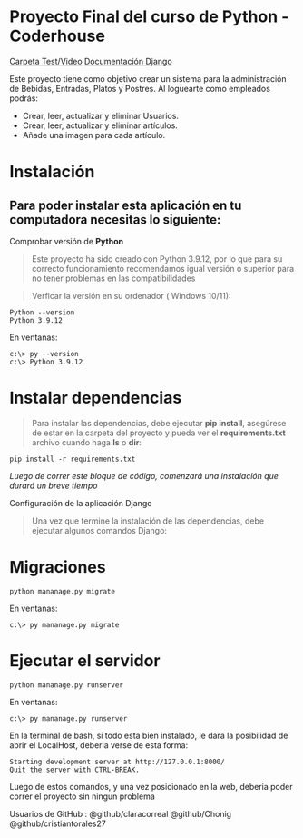 # Proyecto Final del curso de Python - Coderhouse


[Carpeta Test/Video](https://drive.google.com/drive/folders/1eltTw5lLZWq-fCU1LgbZesDS-CX8GHEU?usp=sharing)
[Documentación Django](https://docs.djangoproject.com/)

Este proyecto tiene como objetivo crear un sistema para la administración de Bebidas, Entradas, Platos y Postres. Al loguearte como empleados podrás:

- Crear, leer, actualizar y eliminar Usuarios.
- Crear, leer, actualizar y eliminar artículos.
- Añade una imagen para cada artículo.


# Instalación


## Para poder instalar esta aplicación en tu computadora necesitas lo siguiente:



Comprobar versión de **Python**

>Este proyecto ha sido creado con Python 3.9.12, por lo que para su correcto funcionamiento recomendamos igual versión o superior para no tener problemas en las compatibilidades

>Verficar la versión en su ordenador ( Windows 10/11):

```
Python --version
Python 3.9.12
```

En ventanas:

```
c:\> py --version
c:\> Python 3.9.12
```

# Instalar dependencias

>Para instalar las dependencias, debe ejecutar **pip install**, asegúrese de estar en la carpeta del proyecto y pueda ver el **requirements.txt** archivo cuando haga **ls** o **dir**:

```
pip install -r requirements.txt
```

*Luego de correr este bloque de código, comenzará una instalación que durará un breve tiempo*

Configuración de la aplicación Django

>Una vez que termine la instalación de las dependencias, debe ejecutar algunos comandos Django:


# Migraciones

```
python mananage.py migrate
```

En ventanas:

```
c:\> py mananage.py migrate
```

# Ejecutar el servidor


```
python mananage.py runserver
```

En ventanas:

```
c:\> py mananage.py runserver
```

En la terminal de bash, si todo esta bien instalado, le dara la posibilidad de abrir el LocalHost, deberia verse de esta forma:


```
Starting development server at http://127.0.0.1:8000/
Quit the server with CTRL-BREAK.
```

Luego de estos comandos, y una vez posicionado en la web, deberia poder correr el proyecto sin ningun problema


Usuarios de GitHub :
@github/claracorreal
@github/Chonig
@github/cristiantorales27
